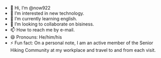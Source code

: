- 👋 Hi, I’m @now922
- 👀 I’m interested in new technology.
- 🌱 I’m currently learning english.
- 💞️ I’m looking to collaborate on bisiness.
- 📫 How to reach me by e-mail.
- 😄 Pronouns: He/him/his
- ⚡ Fun fact: On a personal note, I am an active member of the Senior Hiking Community at my workplace and travel to and from each visit.

<!---
now922/now922 is a ✨ special ✨ repository because its `README.md` (this file) appears on your GitHub profile.
You can click the Preview link to take a look at your changes.
--->
